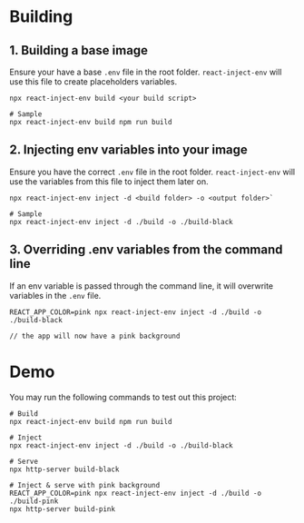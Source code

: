 # Building

## 1. Building a base image

Ensure your have a base `.env` file in the root folder. `react-inject-env` will use this file to create placeholders variables.

```
npx react-inject-env build <your build script>

# Sample
npx react-inject-env build npm run build
```

## 2. Injecting env variables into your image

Ensure you have the correct `.env` file in the root folder. `react-inject-env` will use the variables from this file to inject them later on. 

```
npx react-inject-env inject -d <build folder> -o <output folder>`

# Sample
npx react-inject-env inject -d ./build -o ./build-black
```


## 3. Overriding .env variables from the command line

If an env variable is passed through the command line, it will overwrite variables in the `.env` file.

```
REACT_APP_COLOR=pink npx react-inject-env inject -d ./build -o ./build-black

// the app will now have a pink background
```

# Demo

You may run the following commands to test out this project:

```
# Build
npx react-inject-env build npm run build

# Inject
npx react-inject-env inject -d ./build -o ./build-black

# Serve
npx http-server build-black

# Inject & serve with pink background
REACT_APP_COLOR=pink npx react-inject-env inject -d ./build -o ./build-pink
npx http-server build-pink
```
